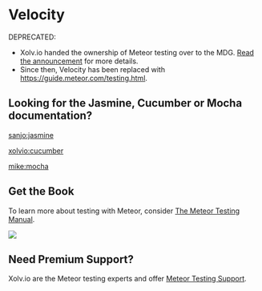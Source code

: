 # Velocity
DEPRECATED: 
* Xolv.io handed the ownership of Meteor testing over to the MDG. [Read the announcement](http://xolv.io/velocity-announcement) for more details.
* Since then, Velocity has been replaced with https://guide.meteor.com/testing.html.


## Looking for the Jasmine, Cucumber or Mocha documentation?

[sanjo:jasmine](https://meteor-testing.readme.io/docs/getting-started)

[xolvio:cucumber](https://chimp.readme.io/docs/getting-started-with-meteor-cucumber)

[mike:mocha](https://github.com/mad-eye/meteor-mocha-web/)

## Get the Book
To learn more about testing with Meteor, consider [The Meteor Testing Manual](http://www.meteortesting.com/?utm_source=Cucumber&utm_medium=banner&utm_campaign=Velocity).

[![](http://www.meteortesting.com/img/tmtm.gif)](http://www.meteortesting.com/?utm_source=Cucumber&utm_medium=banner&utm_campaign=velocity_core)

## Need Premium Support?
Xolv.io are the Meteor testing experts and offer [Meteor Testing Support](http://xolv.io/services/meteor-testing-support).
